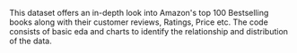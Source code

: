 This dataset offers an in-depth look into Amazon's top 100 Bestselling books along with their customer reviews, Ratings, Price etc.
The code consists of basic eda and charts to identify the relationship and distribution of the data.
